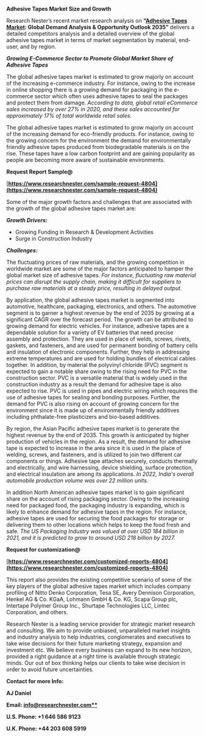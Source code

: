﻿**Adhesive Tapes Market Size and Growth**

Research Nester’s recent market research analysis on **“[Adhesive Tapes Market](https://www.researchnester.com/reports/adhesive-tapes-market/4804): Global Demand Analysis & Opportunity Outlook 2035”** delivers a detailed competitors analysis and a detailed overview of the global adhesive tapes market in terms of market segmentation by material, end-user, and by region. 

***Growing E-Commerce Sector to Promote Global Market Share of Adhesive Tapes***

The global adhesive tapes market is estimated to grow majorly on account of the increasing e-commerce industry. For instance, owing to the increase in online shopping there is a growing demand for packaging in the e-commerce sector which often uses adhesive tapes to seal the packages and protect them from damage. *According to data, global retail eCommerce sales increased by over 27% in 2020, and these sales accounted for approximately 17% of total worldwide retail sales.*

The global adhesive tapes market is estimated to grow majorly on account of the increasing demand for eco-friendly products. For instance, owing to the growing concern for the environment the demand for environmentally friendly adhesive tapes produced from biodegradable materials is on the rise. These tapes have a low carbon footprint and are gaining popularity as people are becoming more aware of sustainable environments.

**Request Report Sample@**

[**https://www.researchnester.com/sample-request-4804](https://www.researchnester.com/sample-request-4804)** 

Some of the major growth factors and challenges that are associated with the growth of the global adhesive tapes market are:

***Growth Drivers:***

- Growing Funding in Research & Development Activities
- Surge in Construction Industry

***Challenges:***

The fluctuating prices of raw materials, and the growing competition in worldwide market are some of the major factors anticipated to hamper the global market size of adhesive tapes. *For instance, fluctuating raw material prices can disrupt the supply chain, making it difficult for suppliers to purchase raw materials at a steady price, resulting in delayed output.*

By application, the global adhesive tapes market is segmented into automotive, healthcare, packaging, electronics, and others. The automotive segment is to garner a highest revenue by the end of 2035 by growing at a significant CAGR over the forecast period. The growth can be attributed to growing demand for electric vehicles. For instance, adhesive tapes are a dependable solution for a variety of EV batteries that need precise assembly and protection. They are used in place of welds, screws, rivets, gaskets, and fasteners, and are used for permanent bonding of battery cells and insulation of electronic components. Further, they help in addressing extreme temperatures and are used for holding bundles of electrical cables together. In addition, by material the polyvinyl chloride (PVC) segment is expected to gain a notable share owing to the rising need for PVC in the construction sector. PVC is a versatile material that is widely used in the construction industry as a result the demand for adhesive tape is also expected to rise. PVC is used in pipes and electric wiring which requires the use of adhesive tapes for sealing and bonding purposes. Further, the demand for PVC is also rising on account of growing concern for the environment since it is made up of environmentally friendly additives including phthalate-free plasticizers and bio-based additives.

By region, the Asian Pacific adhesive tapes market is to generate the highest revenue by the end of 2035. This growth is anticipated by higher production of vehicles in the region. As a result, the demand for adhesive tape is expected to increase in the area since it is used in the place of welding, screws, and fasteners, and is utilized to join two different car components or things. Adhesive tape attaches securely, conducts thermally and electrically, and wire harnessing, device shielding, surface protection, and electrical insulation are among its applications. *In 2022, India's overall automobile production volume was over 22 million units.*

In addition North American adhesive tapes market is to gain significant share on the account of rising packaging sector. Owing to the increasing need for packaged food, the packaging industry is expanding, which is likely to enhance demand for adhesive tapes in the region. For instance, adhesive tapes are used for securing the food packages for storage or delivering them to other locations which helps to keep the food fresh and safe. *The US Packaging Industry was valued at over USD 184 billion in 2021, and it is predicted to grow to around USD 218 billion by 2027.*

**Request for customization@**

[**https://www.researchnester.com/customized-reports-4804](https://www.researchnester.com/customized-reports-4804)** 

This report also provides the existing competitive scenario of some of the key players of the global adhesive tapes market which includes company profiling of Nitto Denko Corporation, Tesa SE, Avery Dennison Corporation, Henkel AG & Co. KGaA, Lohmann GmbH & Co. KG, Scapa Group plc, Intertape Polymer Group Inc., Shurtape Technologies LLC, Lintec Corporation, and others.      

Research Nester is a leading service provider for strategic market research and consulting. We aim to provide unbiased, unparalleled market insights and industry analysis to help industries, conglomerates and executives to take wise decisions for their future marketing strategy, expansion and investment etc. We believe every business can expand to its new horizon, provided a right guidance at a right time is available through strategic minds. Our out of box thinking helps our clients to take wise decision in order to avoid future uncertainties.

**Contact for more Info:**

**AJ Daniel**

**Email: [info@researchnester.com**](mailto:info@researchnester.com)**

**U.S. Phone: +1 646 586 9123** 

**U.K. Phone: +44 203 608 5919**

